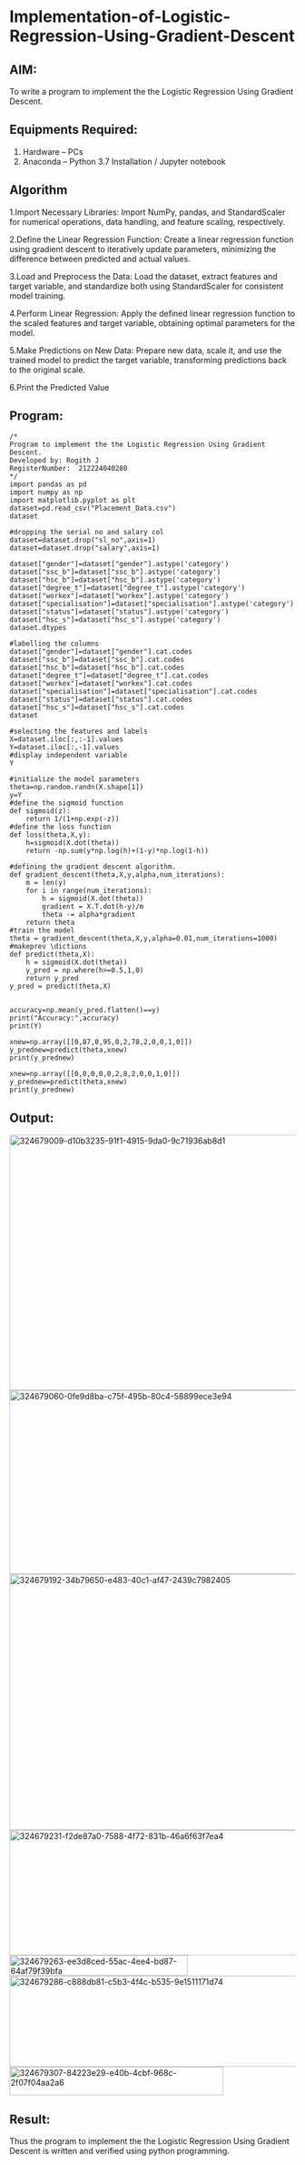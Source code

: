 # Implementation-of-Logistic-Regression-Using-Gradient-Descent

## AIM:
To write a program to implement the the Logistic Regression Using Gradient Descent.

## Equipments Required:
1. Hardware – PCs
2. Anaconda – Python 3.7 Installation / Jupyter notebook

## Algorithm
1.Import Necessary Libraries: Import NumPy, pandas, and StandardScaler for numerical operations, data handling, and feature scaling, respectively.

2.Define the Linear Regression Function: Create a linear regression function using gradient descent to iteratively update parameters, minimizing the difference between predicted and actual values.

3.Load and Preprocess the Data: Load the dataset, extract features and target variable, and standardize both using StandardScaler for consistent model training.

4.Perform Linear Regression: Apply the defined linear regression function to the scaled features and target variable, obtaining optimal parameters for the model.

5.Make Predictions on New Data: Prepare new data, scale it, and use the trained model to predict the target variable, transforming predictions back to the original scale.

6.Print the Predicted Value 

## Program:
```
/*
Program to implement the the Logistic Regression Using Gradient Descent.
Developed by: Rogith J
RegisterNumber:  212224040280
*/
import pandas as pd
import numpy as np
import matplotlib.pyplot as plt
dataset=pd.read_csv("Placement_Data.csv")
dataset

#dropping the serial no and salary col
dataset=dataset.drop("sl_no",axis=1)
dataset=dataset.drop("salary",axis=1)

dataset["gender"]=dataset["gender"].astype('category')
dataset["ssc_b"]=dataset["ssc_b"].astype('category')
dataset["hsc_b"]=dataset["hsc_b"].astype('category')
dataset["degree_t"]=dataset["degree_t"].astype('category')
dataset["workex"]=dataset["workex"].astype('category')
dataset["specialisation"]=dataset["specialisation"].astype('category')
dataset["status"]=dataset["status"].astype('category')
dataset["hsc_s"]=dataset["hsc_s"].astype('category')
dataset.dtypes

#labelling the columns
dataset["gender"]=dataset["gender"].cat.codes
dataset["ssc_b"]=dataset["ssc_b"].cat.codes
dataset["hsc_b"]=dataset["hsc_b"].cat.codes
dataset["degree_t"]=dataset["degree_t"].cat.codes
dataset["workex"]=dataset["workex"].cat.codes
dataset["specialisation"]=dataset["specialisation"].cat.codes
dataset["status"]=dataset["status"].cat.codes
dataset["hsc_s"]=dataset["hsc_s"].cat.codes
dataset

#selecting the features and labels
X=dataset.iloc[:,:-1].values
Y=dataset.iloc[:,-1].values
#display independent variable
Y

#initialize the model parameters
theta=np.random.randn(X.shape[1])
y=Y
#define the sigmoid function
def sigmoid(z):
    return 1/(1+np.exp(-z))
#define the loss function
def loss(theta,X,y):
    h=sigmoid(X.dot(theta))
    return -np.sum(y*np.log(h)+(1-y)*np.log(1-h))

#defining the gradient descent algorithm.
def gradient_descent(theta,X,y,alpha,num_iterations):
    m = len(y)
    for i in range(num_iterations):
        h = sigmoid(X.dot(theta))
        gradient = X.T.dot(h-y)/m
        theta -= alpha*gradient
    return theta
#train the model
theta = gradient_descent(theta,X,y,alpha=0.01,num_iterations=1000)
#makeprev \dictions
def predict(theta,X):
    h = sigmoid(X.dot(theta))
    y_pred = np.where(h>=0.5,1,0)
    return y_pred
y_pred = predict(theta,X)


accuracy=np.mean(y_pred.flatten()==y)
print("Accuracy:",accuracy)
print(Y)

xnew=np.array([[0,87,0,95,0,2,78,2,0,0,1,0]])
y_prednew=predict(theta,xnew)
print(y_prednew)

xnew=np.array([[0,0,0,0,0,2,8,2,0,0,1,0]])
y_prednew=predict(theta,xnew)
print(y_prednew)
```
## Output:
<img width="1236" height="449" alt="324679009-d10b3235-91f1-4915-9da0-9c71936ab8d1" src="https://github.com/user-attachments/assets/29c9d7c2-339f-44f4-ba24-670760d21998" />

<img width="755" height="323" alt="324679060-0fe9d8ba-c75f-495b-80c4-58899ece3e94" src="https://github.com/user-attachments/assets/9f6ff1f9-4312-4736-8c26-89875987f499" />


<img width="1191" height="450" alt="324679192-34b79650-e483-40c1-af47-2439c7982405" src="https://github.com/user-attachments/assets/a11dfcd4-2c7b-46f8-93b6-45ca587ee2bf" />


<img width="725" height="220" alt="324679231-f2de87a0-7588-4f72-831b-46a6f63f7ea4" src="https://github.com/user-attachments/assets/16f8c468-37c9-482d-a563-048f4c0fde92" />


<img width="314" height="36" alt="324679263-ee3d8ced-55ac-4ee4-bd87-64af79f39bfa" src="https://github.com/user-attachments/assets/6a798cd9-392c-458a-864a-473fef97d7a7" />


<img width="749" height="160" alt="324679286-c888db81-c5b3-4f4c-b535-9e1511171d74" src="https://github.com/user-attachments/assets/94220bf4-a646-4de2-99bf-5ffb0da47978" />

<img width="377" height="50" alt="324679307-84223e29-e40b-4cbf-968c-2f07f04aa2a6" src="https://github.com/user-attachments/assets/14b320a4-d862-4e24-b514-5fb892652439" />


## Result:
Thus the program to implement the the Logistic Regression Using Gradient Descent is written and verified using python programming.

